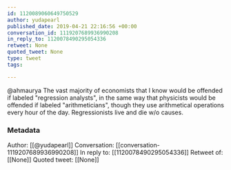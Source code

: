 ```yaml
---
id: 1120089060649750529
author: yudapearl
published_date: 2019-04-21 22:16:56 +00:00
conversation_id: 1119207689936990208
in_reply_to: 1120078490295054336
retweet: None
quoted_tweet: None
type: tweet
tags:

---
```


@ahmaurya The vast majority of economists that I know would be offended if labeled "regression analysts", in the same way that physicists would be offended if labeled "arithmeticians", though they use arithmetical operations every hour of the day. Regressionists live and die w/o causes.

### Metadata

Author: [[@yudapearl]]
Conversation: [[conversation-1119207689936990208]]
In reply to: [[1120078490295054336]]
Retweet of: [[None]]
Quoted tweet: [[None]]
